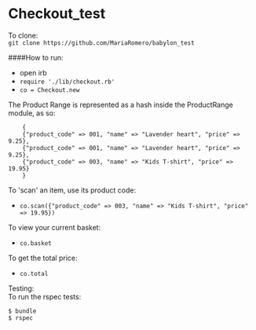 # Checkout_test

To clone:  
`git clone https://github.com/MariaRomero/babylon_test`  
  
####How to run:  
- open irb
- `require './lib/checkout.rb'`
- `co = Checkout.new`

The Product Range is represented as a hash inside the ProductRange module, as so:
```
    { 
    {"product_code" => 001, "name" => "Lavender heart", "price" => 9.25}, 
    {"product_code" => 001, "name" => "Lavender heart", "price" => 9.25},
    {"product_code" => 003, "name" => "Kids T-­shirt", "price" => 19.95}
    }
```

To 'scan' an item, use its product code:
- `co.scan({"product_code" => 003, "name" => "Kids T-­shirt", "price" => 19.95})`  

To view your current basket:
- `co.basket`  

To get the total price:
- `co.total`

Testing:  
To run the rspec tests: 

```` 
$ bundle
$ rspec
```` 
